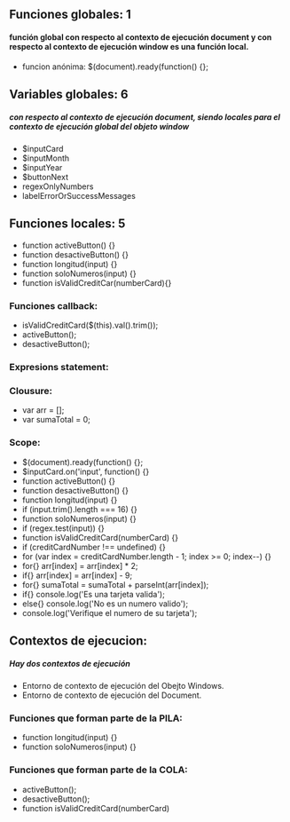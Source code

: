 ## Funciones globales: 1
#### función global con respecto al contexto de ejecución document y con respecto al contexto de ejecución window es una función local.
* funcion anónima:
$(document).ready(function() {};

## Variables globales: 6
##### con respecto al contexto de ejecución document, siendo locales para el contexto de ejecución global del objeto window
* $inputCard
* $inputMonth
* $inputYear
* $buttonNext
* regexOnlyNumbers
* labelErrorOrSuccessMessages

## Funciones locales: 5
* function activeButton() {}
* function desactiveButton() {}
* function longitud(input) {}
* function soloNumeros(input) {}
* function isValidCreditCar(numberCard){}
### Funciones callback:
* isValidCreditCard($(this).val().trim());
* activeButton();
* desactiveButton();
### Expresions statement:

### Clousure:
* var arr = [];
* var sumaTotal = 0;
### Scope:
* $(document).ready(function() {};
* $inputCard.on('input', function() {}
* function activeButton() {}
* function desactiveButton() {}
* function longitud(input) {}
* if (input.trim().length === 16) {}
* function soloNumeros(input) {}
* if (regex.test(input)) {}
* function isValidCreditCard(numberCard) {}
* if (creditCardNumber !== undefined) {}
* for (var index = creditCardNumber.length - 1; index >= 0; index--) {}
* for{} arr[index] = arr[index] * 2;
* if{} arr[index] = arr[index] - 9;
* for{} sumaTotal = sumaTotal + parseInt(arr[index]);
* if{}  console.log('Es una tarjeta valida');
* else{} console.log('No es un numero valido');
* console.log('Verifique el numero de su tarjeta'); 



## Contextos de ejecucion:
##### Hay dos contextos de ejecución 
* Entorno de contexto de ejecución del Obejto Windows.
* Entorno de contexto de ejecución del Document.


### Funciones que forman parte de la PILA:
* function longitud(input) {}
* function soloNumeros(input) {} 
### Funciones que forman parte de la COLA:
* activeButton();
* desactiveButton();
* function isValidCreditCard(numberCard) 
